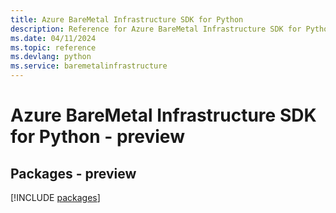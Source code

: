 ```yaml
---
title: Azure BareMetal Infrastructure SDK for Python
description: Reference for Azure BareMetal Infrastructure SDK for Python
ms.date: 04/11/2024
ms.topic: reference
ms.devlang: python
ms.service: baremetalinfrastructure
---
```

# Azure BareMetal Infrastructure SDK for Python - preview
## Packages - preview
[!INCLUDE [packages](baremetal-infrastructure-index.md)]